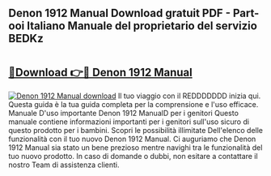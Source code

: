 ## Denon 1912 Manual Download gratuit PDF - Part-ooi Italiano Manuale del proprietario del servizio BEDKz

# <h2><a href="http://dfgjqw7.blite.top/?on=Denon+1912+Manual">🔗Download 👉🔴 Denon 1912 Manual</a></h2>

[![Denon 1912 Manual download](https://i.imgur.com/lujVjoI.png)](http://dfgjqw7.blite.top/?on=Denon+1912+Manual)
Il tuo viaggio con il REDDDDDDD inizia qui. Questa guida è la tua guida completa per la comprensione e l'uso efficace. Manuale D'uso importante Denon 1912 ManualD per i genitori Questo manuale contiene informazioni importanti per i genitori sull'uso sicuro di questo prodotto per i bambini. Scopri le possibilità illimitate Dell'elenco delle funzionalità con il tuo nuovo Denon 1912 Manual. Ci auguriamo che Denon 1912 Manual sia stato un bene prezioso mentre navighi tra le funzionalità del tuo nuovo prodotto. In caso di domande o dubbi, non esitare a contattare il nostro Team di assistenza clienti.
